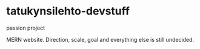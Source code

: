 # tatukynsilehto-devstuff
passion project

MERN website. Direction, scale, goal and everything else is still undecided.
